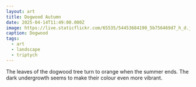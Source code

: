 ```yaml
---
layout: art
title: Dogwood Autumn
date: 2025-04-14T11:49:00.000Z
image: https://live.staticflickr.com/65535/54453684190_5b756469d7_h_d.jpg
caption: Dogwood
tags:
  - art
  - landscape
  - triptych
---
```

The leaves of the dogwood tree turn to orange when the summer ends. The dark undergrowth seems to make their colour even more vibrant.
